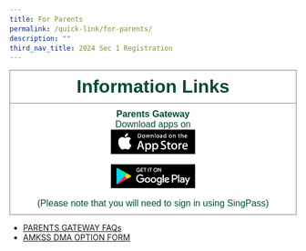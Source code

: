 ```yaml
---
title: For Parents
permalink: /quick-link/for-parents/
description: ""
third_nav_title: 2024 Sec 1 Registration
---
```

<style type="text/css">
.tg  {border-collapse:collapse;border-spacing:0;}
.tg td{border-color:black;border-style:solid;border-width:1px;font-family:Arial, sans-serif;font-size:16px;
  overflow:hidden;padding:10px 5px;word-break:normal;}
.tg th{border-color:black;border-style:solid;border-width:1px;font-family:Arial, sans-serif;font-size:32px;
  font-weight:normal;overflow:hidden;padding:10px 5px;word-break:normal;}
.tg .tg-mwbt{background-color:#FFF;border-color:inherit;color:#004D2E;font-weight:bold;text-align:center;vertical-align:middle}
.tg .tg-ywyw{background-color:#E5E5E5;color:#004D2E;font-weight:bold;text-align:center;text-decoration:underline;vertical-align:top}
.tg .tg-frvs{background-color:#FFF;color:#004D2E;font-weight:bold;text-align:center;text-decoration:underline;vertical-align:top}
</style>
<table class="tg">
<thead>
  <tr>
    <th class="tg-mwbt"><span style="font-weight:700">Information  Links</span></th>
		</tr>
	<tr>
    <td class="tg-mwbt">Parents Gateway<br><span style="font-weight:400;color:#004D2E">Download apps on <br> 
			<style>  
img {  
  display: block;  
  margin-left: auto;  
  margin-right: auto;  
}  
</style>  
<img src="/images/apple pg.png" alt="concert band" style="width:30%;">  
  <br>
			<style>  
img {  
  display: block;  
  margin-left: auto;  
  margin-right: auto;  
}  
</style>  
<img src="/images/android.png" alt="Concert Band" style="width:30%;">  
  
<br>
(Please note that you will need to sign in using SingPass)
</span></td></tr></thead>
<tbody></tbody></table>

* [PARENTS GATEWAY FAQs](https://pg.moe.edu.sg/faq)
* [AMKSS DMA OPTION FORM](https://go.gov.sg/amkssdma)